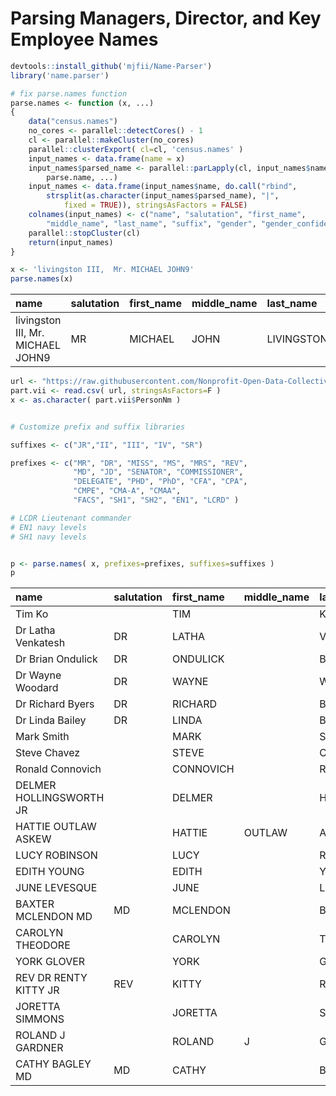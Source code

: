 # Parsing Managers, Director, and Key Employee Names

```r
devtools::install_github('mjfii/Name-Parser')
library('name.parser')

# fix parse.names function 
parse.names <- function (x, ...) 
{
    data("census.names")
    no_cores <- parallel::detectCores() - 1
    cl <- parallel::makeCluster(no_cores)
    parallel::clusterExport( cl=cl, 'census.names' )
    input_names <- data.frame(name = x)
    input_names$parsed_name <- parallel::parLapply(cl, input_names$name, 
        parse.name, ...)
    input_names <- data.frame(input_names$name, do.call("rbind", 
        strsplit(as.character(input_names$parsed_name), "|", 
            fixed = TRUE)), stringsAsFactors = FALSE)
    colnames(input_names) <- c("name", "salutation", "first_name", 
        "middle_name", "last_name", "suffix", "gender", "gender_confidence")
    parallel::stopCluster(cl)
    return(input_names)
}

x <- 'livingston III,  Mr. MICHAEL JOHN9'
parse.names(x)
```

|name                               |salutation |first_name |middle_name |last_name  |suffix |gender |gender_confidence |
|:----------------------------------|:----------|:----------|:-----------|:----------|:------|:------|:-----------------|
|livingston III,  Mr. MICHAEL JOHN9 |MR         |MICHAEL    |JOHN        |LIVINGSTON |III    |M      |99.6              |


```r
url <- "https://raw.githubusercontent.com/Nonprofit-Open-Data-Collective/irs-990-compensation-data/master/DATA/Part-VII-Sample.csv"
part.vii <- read.csv( url, stringsAsFactors=F )
x <- as.character( part.vii$PersonNm )


# Customize prefix and suffix libraries 

suffixes <- c("JR","II", "III", "IV", "SR")

prefixes <- c("MR", "DR", "MISS", "MS", "MRS", "REV",
              "MD", "JD", "SENATOR", "COMMISSIONER",
              "DELEGATE", "PHD", "PhD", "CFA", "CPA", 
              "CMPE", "CMA-A", "CMAA",
              "FACS", "SH1", "SH2", "EN1", "LCRD" )

# LCDR Lieutenant commander 
# EN1 navy levels
# SH1 navy levels


p <- parse.names( x, prefixes=prefixes, suffixes=suffixes )
p
```


|name                    |salutation |first_name |middle_name |last_name     |suffix |gender |gender_confidence |
|:-----------------------|:----------|:----------|:-----------|:-------------|:------|:------|:-----------------|
|Tim Ko                  |           |TIM        |            |KO            |       |M      |100               |
|Dr Latha Venkatesh      |DR         |LATHA      |            |VENKATESH     |       |U      |50.0              |
|Dr Brian Ondulick       |DR         |ONDULICK   |            |BRIAN         |       |U      |50.0              |
|Dr Wayne Woodard        |DR         |WAYNE      |            |WOODARD       |       |M      |100               |
|Dr Richard Byers        |DR         |RICHARD    |            |BYERS         |       |M      |99.8              |
|Dr Linda Bailey         |DR         |LINDA      |            |BAILEY        |       |F      |100               |
|Mark Smith              |           |MARK       |            |SMITH         |       |M      |99.5              |
|Steve Chavez            |           |STEVE      |            |CHAVEZ        |       |M      |100               |
|Ronald Connovich        |           |CONNOVICH  |            |RONALD        |       |U      |50.0              |
|DELMER HOLLINGSWORTH JR |           |DELMER     |            |HOLLINGSWORTH |JR     |M      |100               |
|HATTIE OUTLAW ASKEW     |           |HATTIE     |OUTLAW      |ASKEW         |       |F      |100               |
|LUCY ROBINSON           |           |LUCY       |            |ROBINSON      |       |F      |100               |
|EDITH YOUNG             |           |EDITH      |            |YOUNG         |       |F      |100               |
|JUNE LEVESQUE           |           |JUNE       |            |LEVESQUE      |       |F      |100               |
|BAXTER MCLENDON MD      |MD         |MCLENDON   |            |BAXTER        |       |U      |50.0              |
|CAROLYN THEODORE        |           |CAROLYN    |            |THEODORE      |       |F      |100               |
|YORK GLOVER             |           |YORK       |            |GLOVER        |       |U      |50.0              |
|REV DR RENTY KITTY JR   |REV        |KITTY      |            |RENTY         |JR     |F      |100               |
|JORETTA SIMMONS         |           |JORETTA    |            |SIMMONS       |       |U      |50.0              |
|ROLAND J GARDNER        |           |ROLAND     |J           |GARDNER       |       |M      |100               |
|CATHY BAGLEY MD         |MD         |CATHY      |            |BAGLEY        |       |F      |100               |

